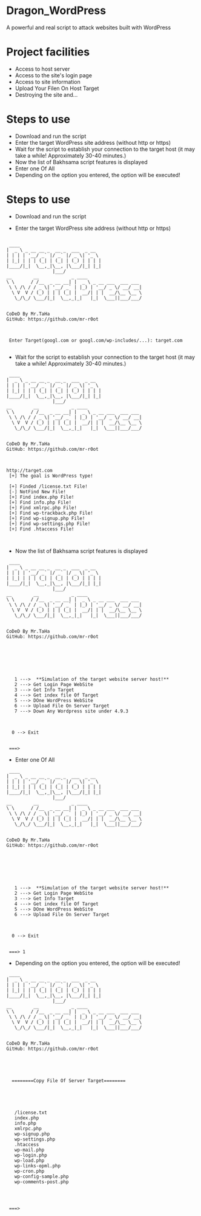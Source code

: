 Dragon_WordPress
=========== 
A powerful and real script to attack websites built with WordPress







Project facilities
=========== 
* Access to host server
* Access to the site's login page
* Access to site information
* Upload Your Filen On Host Target
* Destroying the site and...









Steps to use
=========== 
* Download and run the script
* Enter the target WordPress site address (without http or https)
* Wait for the script to establish your connection to the target host (it may take a while!  Approximately 30-40 minutes.)
* Now the list of Bakhsama script features is displayed
* Enter one Of All
* Depending on the option you entered, the option will be executed!












Steps to use
=========== 
* Download and run the script




* Enter the target WordPress site address (without http or https)
```

 ____
|  _ \ _ __ __ _  __ _  ___  _ __
| | | | '__/ _` |/ _` |/ _ \| '_ \
| |_| | | | (_| | (_| | (_) | | | |
|____/|_|  \__,_|\__, |\___/|_| |_|
                 |___/
__        __            _ ____
\ \      / /__  _ __ __| |  _ \ _ __ ___  ___ ___
 \ \ /\ / / _ \| '__/ _` | |_) | '__/ _ \/ __/ __|
  \ V  V / (_) | | | (_| |  __/| | |  __/\__ \__ \
   \_/\_/ \___/|_|  \__,_|_|   |_|  \___||___/___/


CoDeD By Mr.TaHa
GitHub: https://github.com/mr-r0ot



 Enter Target(googl.com or googl.com/wp-includes/...): target.com


```
 

* Wait for the script to establish your connection to the target host (it may take a while!  Approximately 30-40 minutes.)
```
 ____
|  _ \ _ __ __ _  __ _  ___  _ __
| | | | '__/ _` |/ _` |/ _ \| '_ \
| |_| | | | (_| | (_| | (_) | | | |
|____/|_|  \__,_|\__, |\___/|_| |_|
                 |___/
__        __            _ ____
\ \      / /__  _ __ __| |  _ \ _ __ ___  ___ ___
 \ \ /\ / / _ \| '__/ _` | |_) | '__/ _ \/ __/ __|
  \ V  V / (_) | | | (_| |  __/| | |  __/\__ \__ \
   \_/\_/ \___/|_|  \__,_|_|   |_|  \___||___/___/


CoDeD By Mr.TaHa
GitHub: https://github.com/mr-r0ot



http://target.com
 [+] The goal is WordPress type!

 [+] Finded /license.txt File!
 [-] NotFind New File!
 [+] Find index.php File!
 [+] Find info.php File!
 [+] Find xmlrpc.php File!
 [+] Find wp-trackback.php File!
 [+] Find wp-signup.php File!
 [+] Find wp-settings.php File!
 [+] Find .htaccess File!



```
* Now the list of Bakhsama script features is displayed
```
 ____
|  _ \ _ __ __ _  __ _  ___  _ __
| | | | '__/ _` |/ _` |/ _ \| '_ \
| |_| | | | (_| | (_| | (_) | | | |
|____/|_|  \__,_|\__, |\___/|_| |_|
                 |___/
__        __            _ ____
\ \      / /__  _ __ __| |  _ \ _ __ ___  ___ ___
 \ \ /\ / / _ \| '__/ _` | |_) | '__/ _ \/ __/ __|
  \ V  V / (_) | | | (_| |  __/| | |  __/\__ \__ \
   \_/\_/ \___/|_|  \__,_|_|   |_|  \___||___/___/


CoDeD By Mr.TaHa
GitHub: https://github.com/mr-r0ot







   1 --->  **Simulation of the target website server host!**
   2 ---> Get Login Page WebSite
   3 ---> Get Info Target
   4 ---> Get index file Of Target
   5 ---> DOne WordPress WebSite
   6 ---> Upload File On Server Target
   7 ---> Down Any Wordpress site under 4.9.3



  0 --> Exit


 ===>

```
* Enter one Of All
```
 ____
|  _ \ _ __ __ _  __ _  ___  _ __
| | | | '__/ _` |/ _` |/ _ \| '_ \
| |_| | | | (_| | (_| | (_) | | | |
|____/|_|  \__,_|\__, |\___/|_| |_|
                 |___/
__        __            _ ____
\ \      / /__  _ __ __| |  _ \ _ __ ___  ___ ___
 \ \ /\ / / _ \| '__/ _` | |_) | '__/ _ \/ __/ __|
  \ V  V / (_) | | | (_| |  __/| | |  __/\__ \__ \
   \_/\_/ \___/|_|  \__,_|_|   |_|  \___||___/___/


CoDeD By Mr.TaHa
GitHub: https://github.com/mr-r0ot







   1 --->  **Simulation of the target website server host!**
   2 ---> Get Login Page WebSite
   3 ---> Get Info Target
   4 ---> Get index file Of Target
   5 ---> DOne WordPress WebSite
   6 ---> Upload File On Server Target



  0 --> Exit


 ===> 1

```
* Depending on the option you entered, the option will be executed!


```
 ____
|  _ \ _ __ __ _  __ _  ___  _ __
| | | | '__/ _` |/ _` |/ _ \| '_ \
| |_| | | | (_| | (_| | (_) | | | |
|____/|_|  \__,_|\__, |\___/|_| |_|
                 |___/
__        __            _ ____
\ \      / /__  _ __ __| |  _ \ _ __ ___  ___ ___
 \ \ /\ / / _ \| '__/ _` | |_) | '__/ _ \/ __/ __|
  \ V  V / (_) | | | (_| |  __/| | |  __/\__ \__ \
   \_/\_/ \___/|_|  \__,_|_|   |_|  \___||___/___/


CoDeD By Mr.TaHa
GitHub: https://github.com/mr-r0ot





  ========Copy File Of Server Target========





   /license.txt
   index.php
   info.php
   xmlrpc.php
   wp-signup.php
   wp-settings.php
   .htaccess
   wp-mail.php
   wp-login.php
   wp-load.php
   wp-links-opml.php
   wp-cron.php
   wp-config-sample.php
   wp-comments-post.php




 ===>

```
